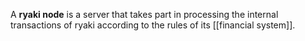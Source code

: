 A **ryaki node** is a server that takes part in processing the internal transactions of ryaki according to the rules of its [[financial system]].
